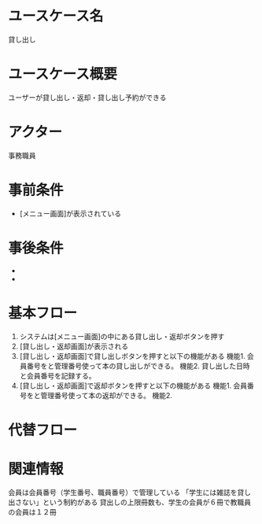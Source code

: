 <!-- 貸し出し -->
# ユースケース名
貸し出し
# ユースケース概要
ユーザーが貸し出し・返却・貸し出し予約ができる
# アクター
事務職員
# 事前条件
- [メニュー画面]が表示されている
# 事後条件
- 
- 
# 基本フロー
1. システムは[メニュー画面]の中にある貸し出し・返却ボタンを押す
2. [貸し出し・返却画面]が表示される
3. [貸し出し・返却画面]で貸し出しボタンを押すと以下の機能がある
    機能1. 会員番号をと管理番号使って本の貸し出しができる。
    機能2. 貸し出した日時と会員番号を記録する。
4. [貸し出し・返却画面]で返却ボタンを押すと以下の機能がある
    機能1. 会員番号をと管理番号使って本の返却ができる。
    機能2. 
# 代替フロー


# 関連情報
会員は会員番号（学生番号、職員番号）で管理している
「学生には雑誌を貸し出さない」という制約がある
貸出しの上限冊数も、学生の会員が６冊で教職員の会員は１２冊